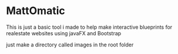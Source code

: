 # MattOmatic
This is just a basic tool i made to help make interactive blueprints for realestate websites using javaFX and Bootstrap

just make a directory called images in the root folder
